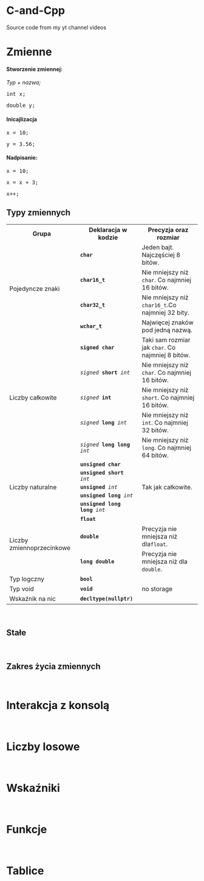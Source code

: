 # C-and-Cpp
Source code from my yt channel videos


<h1>Zmienne</h1>
<h4>Stworzenie zmiennej:</h4>
<p><em>Typ + nazwa;</em></p>
<div class="highlight highlight-source-c++">
<pre><span class="pl-k">int</span> x;</pre>
<pre><span class="pl-k">double</span> y;</pre>
</div>
<h4>Inicajlizacja</h4>
<div class="highlight highlight-source-c++">
<pre>x = <span class="pl-c1">10</span>;</pre>
<pre>y = <span class="pl-c1">3.56</span>;</pre>
</div>
<h4>Nadpisanie:</h4>
<div class="highlight highlight-source-c++">
<pre>x = <span class="pl-c1">10</span>;</pre>
<pre>x = x + 3;</pre>
<pre>x++;</pre>
</div>
<h2>Typy zmiennych</h2>
<table class="boxed">
<tbody>
<tr>
<th>Grupa</th>
<th>Deklaracja w kodzie</th>
<th>Precyzja oraz rozmiar</th>
</tr>
<tr>
<td rowspan="4">Pojedyncze znaki</td>
<td><code><strong>char</td>
<td>Jeden bajt. Najczęściej 8 bitów.</td>
</tr>
<tr>
<td><code><strong>char16_t</td>
<td>Nie mniejszy niż <code>char</code>. Co najmniej 16 bitów.</td>
</tr>
<tr>
<td><code><strong>char32_t</td>
<td>Nie mniejszy niż  <code>char16_t</code>.Co najmniej 32 bity.</td>
</tr>
<tr>
<td><code><strong>wchar_t</td>
<td>Najwięcej znaków pod jedną nazwą.</td>
</tr>
<tr>
<td rowspan="5">Liczby całkowite</td>
<td><code><strong>signed char</td>
<td>Taki sam rozmiar jak <code>char</code>. Co najmniej 8 bitów.</td>
</tr>
<tr>
<td><code><em>signed</em> <strong>short</strong> <em>int</em></code></td>
<td>Nie mniejszy niż <code>char</code>. Co najmniej 16 bitów.</td>
</tr>
<tr>
<td><code><em>signed</em> <strong>int</td>
<td>Nie mniejszy niż  <code>short</code>. Co najmniej 16 bitów.</td>
</tr>
<tr>
<td><code><em>signed</em> <strong>long</strong> <em>int</em></code></td>
<td>Nie mniejszy niż  <code>int</code>. Co najmniej 32 bitów.</td>
</tr>
<tr>
<td><code><em>signed</em> <strong>long long</strong> <em>int</em></code></td>
<td>Nie mniejszy niż <code>long</code>. Co najmniej 64 bitów.</td>
</tr>
<tr>
<td rowspan="5">Liczby naturalne</td>
<td><code><strong>unsigned char</td>
<td rowspan="5">Tak jak całkowite.</td>
</tr>
<tr>
<td><code><strong>unsigned short</strong> <em>int</em></code></td>
</tr>
<tr>
<td><code><strong>unsigned</strong> <em>int</em></code></td>
</tr>
<tr>
<td><code><strong>unsigned long</strong> <em>int</em></code></td>
</tr>
<tr>
<td><code><strong>unsigned long long</strong> <em>int</em></code></td>
</tr>
<tr>
<td rowspan="3">Liczby zmiennoprzecinkowe</td>
<td><code><strong>float</td>
<td>&nbsp;</td>
</tr>
<tr>
<td><code><strong>double</td>
<td>Precyzja nie mniejsza niż dla<code>float</code>.</td>
</tr>
<tr>
<td><code><strong>long double</td>
<td>Precyzja nie mniejsza niż dla <code>double</code>.</td>
</tr>
<tr>
<td>Typ logczny</td>
<td><code><strong>bool</td>
<td>&nbsp;</td>
</tr>
<tr>
<td>Typ void</td>
<td><code><strong>void</td>
<td>no storage</td>
</tr>
<tr>
<td>Wskaźnik na nic</td>
<td><code><strong>decltype(nullptr)</td>
<td>&nbsp;</td>
</tr>
</tbody>
</table>
<p>&nbsp;&nbsp;</p>
<h2>Stałe</h2>
<p>&nbsp;</p>
<h2>Zakres życia zmiennych</h2>
<p>&nbsp;</p>
<h1>Interakcja z konsolą</h1>
<p>&nbsp;</p>
<h1>Liczby losowe</h1>
<p>&nbsp;</p>
<h1>Wskaźniki</h1>
<p>&nbsp;</p>
<h1>Funkcje</h1>
<p>&nbsp;</p>
<h1>Tablice</h1>
<p>&nbsp;</p>
<p>&nbsp;</p>
